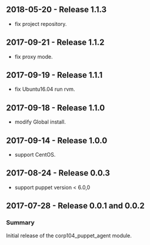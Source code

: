 ## 2018-05-20 - Release 1.1.3

  - fix project repository.

## 2017-09-21 - Release 1.1.2

  - fix proxy mode.

## 2017-09-19 - Release 1.1.1

  - fix Ubuntu16.04 run rvm.

## 2017-09-18 - Release 1.1.0

  - modify Global install.

## 2017-09-14 - Release 1.0.0

  - support CentOS.

## 2017-08-24 - Release 0.0.3

  - support puppet version < 6.0,0

## 2017-07-28 - Release 0.0.1 and 0.0.2
### Summary

Initial release of the corp104_puppet_agent module.
